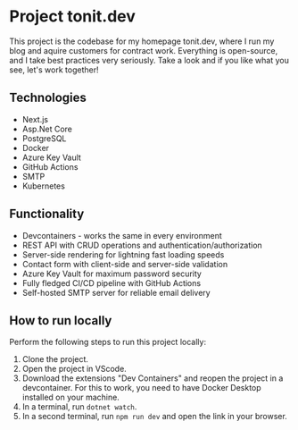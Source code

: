 # Project tonit.dev

This project is the codebase for my homepage tonit.dev, where I run my blog and aquire customers for contract work. Everything is open-source, and I take best practices very seriously. Take a look and if you like what you see, let's work together!

## Technologies

- Next.js
- Asp.Net Core
- PostgreSQL
- Docker
- Azure Key Vault
- GitHub Actions
- SMTP
- Kubernetes

## Functionality

- Devcontainers - works the same in every environment
- REST API with CRUD operations and authentication/authorization
- Server-side rendering for lightning fast loading speeds
- Contact form with client-side and server-side validation
- Azure Key Vault for maximum password security
- Fully fledged CI/CD pipeline with GitHub Actions
- Self-hosted SMTP server for reliable email delivery

## How to run locally

Perform the following steps to run this project locally:

1. Clone the project.
2. Open the project in VScode.
3. Download the extensions "Dev Containers" and reopen the project in a devcontainer. For this to work, you need to have Docker Desktop installed on your machine.
4. In a terminal, run `dotnet watch`.
5. In a second terminal, run `npm run dev` and open the link in your browser.
